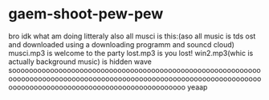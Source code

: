 # gaem-shoot-pew-pew
bro idk what am doing
litteraly
also all musci is this:(aso all music is tds ost and downloaded using a downloading programm and souncd cloud)
musci.mp3 is welcome to the party
lost.mp3 is you lost!
win2.mp3(whic is actually background music) is hidden wave
sooooooooooooooooooooooooooooooooooooooooooooooooooooooooooooooooooooooooooooooooooooooooooooooooooooooooooooooooooooooooooooooooooooooooooooooooooooooooooooooooo
yeaap
